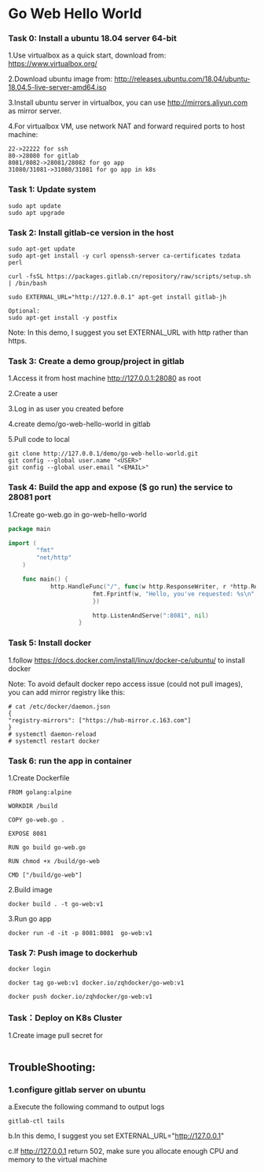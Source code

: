 # Go Web Hello World



### Task 0: Install a ubuntu 18.04 server 64-bit

1.Use virtualbox as a quick start, download from: https://www.virtualbox.org/

2.Download ubuntu image from: http://releases.ubuntu.com/18.04/ubuntu-18.04.5-live-server-amd64.iso

3.Install ubuntu server in virtualbox, you can use http://mirrors.aliyun.com as mirror server.

4.For virtualbox VM, use network NAT and forward required ports to host machine:
```
22->22222 for ssh
80->28080 for gitlab
8081/8082->28081/28082 for go app
31080/31081->31080/31081 for go app in k8s
```

### Task 1: Update system
```
sudo apt update
sudo apt upgrade
```

### Task 2: Install gitlab-ce version in the host

```
sudo apt-get update
sudo apt-get install -y curl openssh-server ca-certificates tzdata perl

curl -fsSL https://packages.gitlab.cn/repository/raw/scripts/setup.sh | /bin/bash

sudo EXTERNAL_URL="http://127.0.0.1" apt-get install gitlab-jh

Optional:
sudo apt-get install -y postfix
```
Note: In this demo, I suggest you set EXTERNAL_URL with http rather than https.

### Task 3: Create a demo group/project in gitlab
1.Access it from host machine http://127.0.0.1:28080 as root

2.Create a user

3.Log in as user you created before

4.create demo/go-web-hello-world in gitlab

5.Pull code to local
```
git clone http://127.0.0.1/demo/go-web-hello-world.git
git config --global user.name "<USER>"
git config --global user.email "<EMAIL>"
```

### Task 4: Build the app and expose ($ go run) the service to 28081 port

1.Create go-web.go in go-web-hello-world
```go
package main

import (
	    "fmt"
	    "net/http"
	)

	func main() {
		    http.HandleFunc("/", func(w http.ResponseWriter, r *http.Request) {
			            fmt.Fprintf(w, "Hello, you've requested: %s\n", r.URL.Path)
				        })

					    http.ListenAndServe(":8081", nil)
				    }
```
### Task 5: Install docker
1.follow https://docs.docker.com/install/linux/docker-ce/ubuntu/ to install docker

Note:  To avoid default docker repo access issue (could not pull images), you can add mirror registry like this:
```
# cat /etc/docker/daemon.json
{
"registry-mirrors": ["https://hub-mirror.c.163.com"]
}
# systemctl daemon-reload
# systemctl restart docker
```
### Task 6: run the app in container
1.Create Dockerfile
```
FROM golang:alpine

WORKDIR /build

COPY go-web.go .

EXPOSE 8081

RUN go build go-web.go

RUN chmod +x /build/go-web

CMD ["/build/go-web"]

```
2.Build image
```
docker build . -t go-web:v1
```
3.Run go app
```
docker run -d -it -p 8081:8081  go-web:v1
```
### Task 7: Push image to dockerhub
```
docker login

docker tag go-web:v1 docker.io/zqhdocker/go-web:v1

docker push docker.io/zqhdocker/go-web:v1
```
### Task：Deploy on K8s Cluster
1.Create image pull secret for 
```

```

## TroubleShooting:
### 1.configure gitlab server on ubuntu
a.Execute the following command to output logs
```
gitlab-ctl tails
```
b.In this demo, I suggest you set EXTERNAL_URL="http://127.0.0.1"

c.If http://127.0.0.1 return 502, make sure you allocate enough CPU and memory to the virtual machine